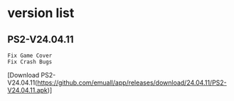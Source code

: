 

# version list


## PS2-V24.04.11
~~~
Fix Game Cover
Fix Crash Bugs
~~~
[Download PS2-V24.04.11(https://github.com/emuall/app/releases/download/24.04.11/PS2-V24.04.11.apk)]


